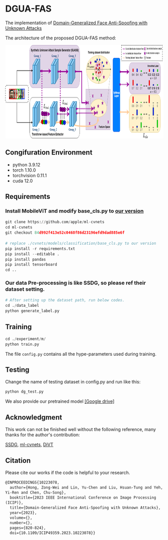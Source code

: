 # DGUA-FAS

The implementation of [Domain-Generalized Face Anti-Spoofing with Unknown Attacks](https://ieeexplore.ieee.org/abstract/document/10223078)

The architecture of the proposed DGUA-FAS method:

<div align=center>
<img src="https://github.com/AI-Application-and-Integration-Lab/DGUA_FAS/blob/master/architecture/fig.png" width="800" height="296" />
</div>

## Congifuration Environment

- python 3.9.12
- torch 1.10.0
- torchvision 0.11.1
- cuda 12.0

## Requirements

### Install MobileViT and modify base_cls.py to [our version](https://drive.google.com/file/d/1shq23SpC4X2OoYFELFjHMWpYyolmMEpj/view?usp=share_link)

```python
git clone https://github.com/apple/ml-cvnets
cd ml-cvnets
git checkout 84d992f413e52c0468f86d23196efd9dad885e6f

# replace ./cvnets/models/classification/base_cls.py to our version
pip install -r requirements.txt
pip install --editable .
pip install pandas
pip install tensorboard
cd ..
```

### Our data Pre-processing is like SSDG, so please ref their dataset setting.

```python
# After setting up the dataset path, run below codes.
cd ./data_label
python generate_label.py
```

## Training

```python
cd ./experiment/m/
python train.py
```

The file `config.py` contains all the hype-parameters used during training.

## Testing

Change the name of testing dataset in config.py and
run like this:

```python
python dg_test.py
```

We also provide our pretrained model [[Google drive]](https://drive.google.com/drive/folders/1D8WZjO62Kv4uzzNouzJWs2BrBayZq_0l?usp=sharing)

## Acknowledgment

This work can not be finished well without the following reference, many thanks for the author's contribution:

[SSDG](https://github.com/YYuanAnyVision/mxnet_mtcnn_face_detection), [ml-cvnets](https://github.com/apple/ml-cvnets), [DiVT](https://openaccess.thecvf.com/content/WACV2023/html/Liao_Domain_Invariant_Vision_Transformer_Learning_for_Face_Anti-Spoofing_WACV_2023_paper.html)

## Citation

Please cite our works if the code is helpful to your research.

```
@INPROCEEDINGS{10223078,
  author={Hong, Zong-Wei and Lin, Yu-Chen and Liu, Hsuan-Tung and Yeh, Yi-Ren and Chen, Chu-Song},
  booktitle={2023 IEEE International Conference on Image Processing (ICIP)},
  title={Domain-Generalized Face Anti-Spoofing with Unknown Attacks},
  year={2023},
  volume={},
  number={},
  pages={820-824},
  doi={10.1109/ICIP49359.2023.10223078}}
```
